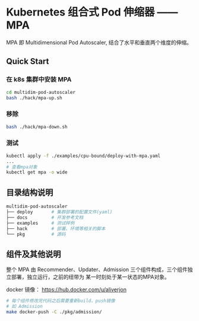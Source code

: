 # Kubernetes 组合式 Pod 伸缩器 —— MPA

MPA 即 Multidimensional Pod Autoscaler, 结合了水平和垂直两个维度的伸缩。

## Quick Start

### 在 k8s 集群中安装 MPA
```bash
cd multidim-pod-autoscaler
bash ./hack/mpa-up.sh
```

### 移除

```bash
bash ./hack/mpa-down.sh
```

### 测试

```bash
kubectl apply -f ./examples/cpu-bound/deploy-with-mpa.yaml
...
# 查看mpa对象
kubectl get mpa -o wide
```

## 目录结构说明

```bash
multidim-pod-autoscaler
├── deploy       # 集群部署的配置文件(yaml)
├── docs         # 开发参考文档
├── examples     # 测试样例
├── hack         # 部署、环境等相关的脚本
└── pkg          # 源码
```

## 组件及其他说明

整个 MPA 由 Recommender、Updater、Admission 三个组件构成，三个组件独立部署，独立运行，之前的纽带为 某一时刻处于某一状态的MPA对象。

docker 镜像： https://hub.docker.com/u/aliverjon

```bash
# 每个组件修改完代码之后需要重新build、push镜像
# 如 Admission
make docker-push -C ./pkg/admission/
```